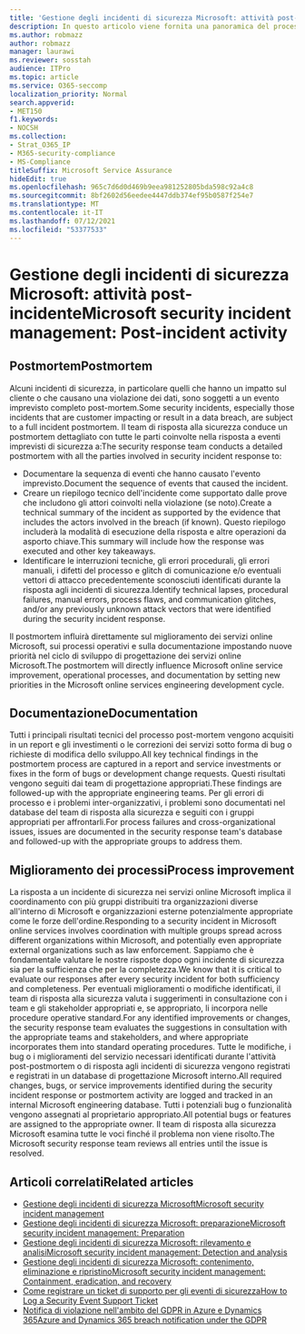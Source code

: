 ```yaml
---
title: 'Gestione degli incidenti di sicurezza Microsoft: attività post-incidente'
description: In questo articolo viene fornita una panoramica del processo di attività post-incidente di gestione degli incidenti di sicurezza nei servizi online Microsoft.
ms.author: robmazz
author: robmazz
manager: laurawi
ms.reviewer: sosstah
audience: ITPro
ms.topic: article
ms.service: O365-seccomp
localization_priority: Normal
search.appverid:
- MET150
f1.keywords:
- NOCSH
ms.collection:
- Strat_O365_IP
- M365-security-compliance
- MS-Compliance
titleSuffix: Microsoft Service Assurance
hideEdit: true
ms.openlocfilehash: 965c7d6d0d469b9eea981252805bda598c92a4c8
ms.sourcegitcommit: 8bf2602d56eedee4447ddb374ef95b0587f254e7
ms.translationtype: MT
ms.contentlocale: it-IT
ms.lasthandoff: 07/12/2021
ms.locfileid: "53377533"
---
```

# <a name="microsoft-security-incident-management-post-incident-activity"></a><span data-ttu-id="517cc-103">Gestione degli incidenti di sicurezza Microsoft: attività post-incidente</span><span class="sxs-lookup"><span data-stu-id="517cc-103">Microsoft security incident management: Post-incident activity</span></span>

## <a name="postmortem"></a><span data-ttu-id="517cc-104">Postmortem</span><span class="sxs-lookup"><span data-stu-id="517cc-104">Postmortem</span></span>

<span data-ttu-id="517cc-105">Alcuni incidenti di sicurezza, in particolare quelli che hanno un impatto sul cliente o che causano una violazione dei dati, sono soggetti a un evento imprevisto completo post-mortem.</span><span class="sxs-lookup"><span data-stu-id="517cc-105">Some security incidents, especially those incidents that are customer impacting or result in a data breach, are subject to a full incident postmortem.</span></span> <span data-ttu-id="517cc-106">Il team di risposta alla sicurezza conduce un postmortem dettagliato con tutte le parti coinvolte nella risposta a eventi imprevisti di sicurezza a:</span><span class="sxs-lookup"><span data-stu-id="517cc-106">The security response team conducts a detailed postmortem with all the parties involved in security incident response to:</span></span>

- <span data-ttu-id="517cc-107">Documentare la sequenza di eventi che hanno causato l'evento imprevisto.</span><span class="sxs-lookup"><span data-stu-id="517cc-107">Document the sequence of events that caused the incident.</span></span>
- <span data-ttu-id="517cc-108">Creare un riepilogo tecnico dell'incidente come supportato dalle prove che includono gli attori coinvolti nella violazione (se noto).</span><span class="sxs-lookup"><span data-stu-id="517cc-108">Create a technical summary of the incident as supported by the evidence that includes the actors involved in the breach (if known).</span></span> <span data-ttu-id="517cc-109">Questo riepilogo includerà la modalità di esecuzione della risposta e altre operazioni da asporto chiave.</span><span class="sxs-lookup"><span data-stu-id="517cc-109">This summary will include how the response was executed and other key takeaways.</span></span>
- <span data-ttu-id="517cc-110">Identificare le interruzioni tecniche, gli errori procedurali, gli errori manuali, i difetti del processo e glitch di comunicazione e/o eventuali vettori di attacco precedentemente sconosciuti identificati durante la risposta agli incidenti di sicurezza.</span><span class="sxs-lookup"><span data-stu-id="517cc-110">Identify technical lapses, procedural failures, manual errors, process flaws, and communication glitches, and/or any previously unknown attack vectors that were identified during the security incident response.</span></span>

<span data-ttu-id="517cc-111">Il postmortem influirà direttamente sul miglioramento dei servizi online Microsoft, sui processi operativi e sulla documentazione impostando nuove priorità nel ciclo di sviluppo di progettazione dei servizi online Microsoft.</span><span class="sxs-lookup"><span data-stu-id="517cc-111">The postmortem will directly influence Microsoft online service improvement, operational processes, and documentation by setting new priorities in the Microsoft online services engineering development cycle.</span></span>

## <a name="documentation"></a><span data-ttu-id="517cc-112">Documentazione</span><span class="sxs-lookup"><span data-stu-id="517cc-112">Documentation</span></span>

<span data-ttu-id="517cc-113">Tutti i principali risultati tecnici del processo post-mortem vengono acquisiti in un report e gli investimenti o le correzioni dei servizi sotto forma di bug o richieste di modifica dello sviluppo.</span><span class="sxs-lookup"><span data-stu-id="517cc-113">All key technical findings in the postmortem process are captured in a report and service investments or fixes in the form of bugs or development change requests.</span></span> <span data-ttu-id="517cc-114">Questi risultati vengono seguiti dai team di progettazione appropriati.</span><span class="sxs-lookup"><span data-stu-id="517cc-114">These findings are followed-up with the appropriate engineering teams.</span></span> <span data-ttu-id="517cc-115">Per gli errori di processo e i problemi inter-organizzativi, i problemi sono documentati nel database del team di risposta alla sicurezza e seguiti con i gruppi appropriati per affrontarli.</span><span class="sxs-lookup"><span data-stu-id="517cc-115">For process failures and cross-organizational issues, issues are documented in the security response team's database and followed-up with the appropriate groups to address them.</span></span>

## <a name="process-improvement"></a><span data-ttu-id="517cc-116">Miglioramento dei processi</span><span class="sxs-lookup"><span data-stu-id="517cc-116">Process improvement</span></span>

<span data-ttu-id="517cc-117">La risposta a un incidente di sicurezza nei servizi online Microsoft implica il coordinamento con più gruppi distribuiti tra organizzazioni diverse all'interno di Microsoft e organizzazioni esterne potenzialmente appropriate come le forze dell'ordine.</span><span class="sxs-lookup"><span data-stu-id="517cc-117">Responding to a security incident in Microsoft online services involves coordination with multiple groups spread across different organizations within Microsoft, and potentially even appropriate external organizations such as law enforcement.</span></span> <span data-ttu-id="517cc-118">Sappiamo che è fondamentale valutare le nostre risposte dopo ogni incidente di sicurezza sia per la sufficienza che per la completezza.</span><span class="sxs-lookup"><span data-stu-id="517cc-118">We know that it is critical to evaluate our responses after every security incident for both sufficiency and completeness.</span></span> <span data-ttu-id="517cc-119">Per eventuali miglioramenti o modifiche identificati, il team di risposta alla sicurezza valuta i suggerimenti in consultazione con i team e gli stakeholder appropriati e, se appropriato, li incorpora nelle procedure operative standard.</span><span class="sxs-lookup"><span data-stu-id="517cc-119">For any identified improvements or changes, the security response team evaluates the suggestions in consultation with the appropriate teams and stakeholders, and where appropriate incorporates them into standard operating procedures.</span></span> <span data-ttu-id="517cc-120">Tutte le modifiche, i bug o i miglioramenti del servizio necessari identificati durante l'attività post-postmortem o di risposta agli incidenti di sicurezza vengono registrati e registrati in un database di progettazione Microsoft interno.</span><span class="sxs-lookup"><span data-stu-id="517cc-120">All required changes, bugs, or service improvements identified during the security incident response or postmortem activity are logged and tracked in an internal Microsoft engineering database.</span></span> <span data-ttu-id="517cc-121">Tutti i potenziali bug o funzionalità vengono assegnati al proprietario appropriato.</span><span class="sxs-lookup"><span data-stu-id="517cc-121">All potential bugs or features are assigned to the appropriate owner.</span></span> <span data-ttu-id="517cc-122">Il team di risposta alla sicurezza Microsoft esamina tutte le voci finché il problema non viene risolto.</span><span class="sxs-lookup"><span data-stu-id="517cc-122">The Microsoft security response team reviews all entries until the issue is resolved.</span></span>

## <a name="related-articles"></a><span data-ttu-id="517cc-123">Articoli correlati</span><span class="sxs-lookup"><span data-stu-id="517cc-123">Related articles</span></span>

- [<span data-ttu-id="517cc-124">Gestione degli incidenti di sicurezza Microsoft</span><span class="sxs-lookup"><span data-stu-id="517cc-124">Microsoft security incident management</span></span>](assurance-security-incident-management.md)
- [<span data-ttu-id="517cc-125">Gestione degli incidenti di sicurezza Microsoft: preparazione</span><span class="sxs-lookup"><span data-stu-id="517cc-125">Microsoft security incident management: Preparation</span></span>](assurance-sim-preparation.md)
- [<span data-ttu-id="517cc-126">Gestione degli incidenti di sicurezza Microsoft: rilevamento e analisi</span><span class="sxs-lookup"><span data-stu-id="517cc-126">Microsoft security incident management: Detection and analysis</span></span>](assurance-sim-detection-analysis.md)
- [<span data-ttu-id="517cc-127">Gestione degli incidenti di sicurezza Microsoft: contenimento, eliminazione e ripristino</span><span class="sxs-lookup"><span data-stu-id="517cc-127">Microsoft security incident management: Containment, eradication, and recovery</span></span>](assurance-sim-containment-eradication-recovery.md)
- [<span data-ttu-id="517cc-128">Come registrare un ticket di supporto per gli eventi di sicurezza</span><span class="sxs-lookup"><span data-stu-id="517cc-128">How to Log a Security Event Support Ticket</span></span>](/azure/security/fundamentals/event-support-ticket)
- [<span data-ttu-id="517cc-129">Notifica di violazione nell'ambito del GDPR in Azure e Dynamics 365</span><span class="sxs-lookup"><span data-stu-id="517cc-129">Azure and Dynamics 365 breach notification under the GDPR</span></span>](/compliance/regulatory/gdpr-breach-azure-dynamics)
